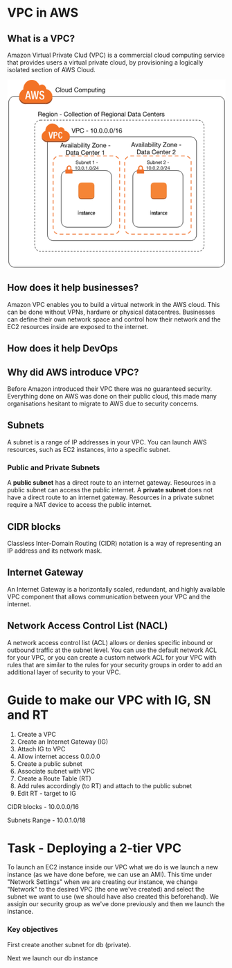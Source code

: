 # VPC in AWS

## What is a VPC?

Amazon Virtual Private Clud (VPC) is a commercial cloud computing service that provides users a virtual private cloud, by provisioning a logically isolated section of AWS Cloud. 

![](../images/VPC.png)
## How does it help businesses?

Amazon VPC enables you to build a virtual network in the AWS cloud. This can be done without VPNs, hardwre or physical datacentres. Businesses can define their own network space and control how their network and the EC2 resources inside are exposed to the internet.

## How does it help DevOps



## Why did AWS introduce VPC?

Before Amazon introduced their VPC there was no guaranteed security. Everything done on AWS was done on their public cloud, this made many organisations hesitant to migrate to AWS due to security concerns.

## Subnets
A subnet is a range of IP addresses in your VPC. You can launch AWS resources, such as EC2 instances, into a specific subnet.

### Public and Private Subnets
A **public subnet** has a direct route to an internet gateway. Resources in a public subnet can access the public internet. A **private subnet** does not have a direct route to an internet gateway. Resources in a private subnet require a NAT device to access the public internet.

## CIDR blocks
Classless Inter-Domain Routing (CIDR) notation is a way of representing an IP address and its network mask.

## Internet Gateway
An Internet Gateway is a horizontally scaled, redundant, and highly available VPC component that allows communication between your VPC and the internet.

## Network Access Control List (NACL)
A network access control list (ACL) allows or denies specific inbound or outbound traffic at the subnet level. You can use the default network ACL for your VPC, or you can create a custom network ACL for your VPC with rules that are similar to the rules for your security groups in order to add an additional layer of security to your VPC.

# Guide to make our VPC with IG, SN and RT
1. Create a VPC
2. Create an Internet Gateway (IG)
3. Attach IG to VPC
4. Allow internet access 0.0.0.0
5. Create a public subnet
6. Associate subnet with VPC
7. Create a Route Table (RT)
8. Add rules accordingly (to RT) and attach to the public subnet
9. Edit RT - target to IG

CIDR blocks - 10.0.0.0/16

Subnets Range - 10.0.1.0/18

# Task - Deploying a 2-tier VPC
To launch an EC2 instance inside our VPC what we do is we launch a new instance 
(as we have done before, we can use an AMI). This time under "Network Settings" when we are creating our instance, we change "Network" to the desired VPC (the one we've created) and select the subnet we want to use (we should have also created this beforehand). We assigin our security group as we've done previously and then we launch the instance.
### Key objectives
First create another subnet for db (private).

Next we launch our db instance 
